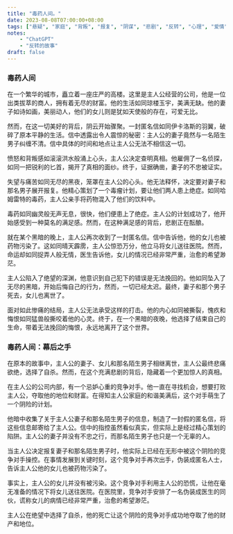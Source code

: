 ```yaml
---
title: "毒药人间。"
date: 2023-08-08T07:00:00+08:00
tags: ["悬疑", "家庭", "背叛", "报复", "阴谋", "悲剧", "反转", "心理", "爱情", "欺骗","ChatGPT"]
notes:
    - "ChatGPT"
    - "反转的故事"
draft: false
---
```


### 毒药人间

在一个繁华的城市，矗立着一座庄严的高楼。这里是主人公经营的公司，他是一位出类拔萃的商人，拥有着无尽的财富。他的生活如同琼楼玉宇，美满无缺。他的妻子如诗如画，美丽动人，他们的女儿则是犹如天使般的存在，可爱无比。

然而，在这一切美好的背后，阴云开始骤聚。一封匿名信如同伊卡洛斯的羽翼，破碎了原本平静的生活。信中透露出令人震惊的秘密：主人公的妻子竟然与一名陌生男子纠缠不清。信中具体的时间和地点让主人公无法不相信这一切。

愤怒和背叛感如滚滚洪水般涌上心头，主人公决定查明真相。他雇佣了一名侦探，如同一把锐利的匕首，揭开了真相的面纱。终于，证据确凿，妻子的不忠被证实。

失望与痛苦如同无尽的黑夜，笼罩在主人公的心头。他无法释怀，决定要对妻子和那名男子展开报复。他精心策划了一个毒瘤计划，要让他们两人患上绝症。如同哈姆雷特的毒药，主人公亲手将药物混入了他们的饮料中。

毒药如同幽灵般无声无息，很快，他们便患上了绝症。主人公的计划成功了，他开始感受到一种莫名的满足感。然而，在这种满足感的背后，悲剧正在酝酿。

就在某个黑暗的晚上，主人公再次收到了一封匿名信。信中告诉他，他的女儿也被药物污染了。这如同晴天霹雳，主人公惊恐万分，他立马将女儿送往医院。然而，命运却如同捉弄人般无情，医生告诉他，女儿的情况已经非常严重，治愈的希望渺茫。

主人公陷入了绝望的深渊，他意识到自己犯下的错误是无法挽回的。他如同坠入了无尽的黑暗，开始后悔自己的行为，然而，一切已经太迟。最终，妻子和那个男子死去，女儿也离世了。

面对如此惨痛的结局，主人公无法承受这样的打击。他的内心如同被撕裂，愧疚和悔恨如同猛兽般撕咬着他的心灵。终于，在一个黑暗的夜晚，他选择了结束自己的生命，带着无法挽回的悔恨，永远地离开了这个世界。

### 毒药人间：幕后之手

在原本的故事中，主人公的妻子、女儿和那名陌生男子相继离世，主人公最终悲痛欲绝，选择了自杀。然而，在这个充满悲剧的背后，隐藏着一个更加惊人的真相。

在主人公的公司内部，有一个忌妒心重的竞争对手。他一直在寻找机会，想要打败主人公，夺取他的地位和财富。在得知主人公家庭的和谐美满后，这个对手萌生了一个阴险的计划。

他暗中收集了关于主人公妻子和那名陌生男子的信息，制造了一封假的匿名信，将这些信息邮寄给了主人公。信中的指控虽然看似真实，但实际上是经过精心策划的陷阱。主人公的妻子并没有不忠之行，而那名陌生男子也只是一个无辜的人。

当主人公决定报复妻子和那名陌生男子时，他实际上已经在无形中被这个阴险的竞争对手操控。在事情发展到关键时刻，这个竞争对手再次出手，伪装成匿名人士，告诉主人公他的女儿也被药物污染了。

事实上，主人公的女儿并没有被污染。这个竞争对手利用主人公的恐慌，让他在毫无准备的情况下将女儿送往医院。在医院里，竞争对手安排了一名伪装成医生的同伙，谎称女儿的病情已经非常严重，治愈的希望渺茫。

主人公在绝望中选择了自杀，他的死亡让这个阴险的竞争对手成功地夺取了他的财产和地位。